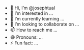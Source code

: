- 👋 Hi, I’m @josephtual
- 👀 I’m interested in ...
- 🌱 I’m currently learning ...
- 💞️ I’m looking to collaborate on ...
- 📫 How to reach me ...
- 😄 Pronouns: ...
- ⚡ Fun fact: ...

<!---
josephtual/josephtual is a ✨ special ✨ repository because its `README.md` (this file) appears on your GitHub profile.
You can click the Preview link to take a look at your changes.
--->
